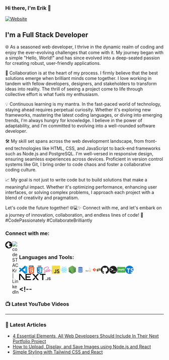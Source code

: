 ### Hi there, I'm Erik 👋

[![Website](https://img.shields.io/website?down_color=darkred&down_message=offline&label=www.erikhunter.dev&style=for-the-badge&up_color=darkgreen&up_message=online&url=https%3A%2F%2Fwww.erikhunter.dev)](https://erikhunter.dev)

## I'm a Full Stack Developer

🌐 As a seasoned web developer, I thrive in the dynamic realm of coding and enjoy the ever-evolving challenges that come with it. My journey began with a simple "Hello, World!" and has since evolved into a deep-seated passion for creating robust, user-friendly applications.

🤝 Collaboration is at the heart of my process. I firmly believe that the best solutions emerge when brilliant minds come together. I love working in tandem with fellow developers, designers, and stakeholders to transform ideas into reality. The thrill of seeing a project come to life through collective effort is what fuels my enthusiasm.

💡 Continuous learning is my mantra. In the fast-paced world of technology, staying ahead requires perpetual curiosity. Whether it's exploring new frameworks, mastering the latest coding languages, or diving into emerging trends, I'm always hungry for knowledge. I believe in the power of adaptability, and I'm committed to evolving into a well-rounded software developer.

🛠️ My skill set spans across the web development landscape, from front-end technologies like HTML, CSS, and JavaScript to back-end frameworks such as Node.js and PostgreSQL. I'm well-versed in responsive design, ensuring seamless experiences across devices. Proficient in version control systems like Git, I bring order to code chaos and foster a collaborative coding culture.

📈 My goal is not just to write code but to build solutions that make a meaningful impact. Whether it's optimizing performance, enhancing user interfaces, or solving complex problems, I approach each project with a blend of creativity and pragmatism.

Let's code the future together! 🌐💻✨ Connect with me, and let's embark on a journey of innovation, collaboration, and endless lines of code! 🚀 #CodePassionately #CollaborateBrilliantly

### Connect with me:

[<img align="left" alt="codeSTACKr.com" width="22px" src="https://raw.githubusercontent.com/iconic/open-iconic/master/svg/globe.svg" />][website]
[<img align="left" alt="codeSTACKr | LinkedIn" width="22px" src="https://cdn.jsdelivr.net/npm/simple-icons@v3/icons/linkedin.svg" />][linkedin]

<br />

### Languages and Tools:

[<img align="left" alt="Visual Studio Code" width="26px" src="https://raw.githubusercontent.com/github/explore/80688e429a7d4ef2fca1e82350fe8e3517d3494d/topics/visual-studio-code/visual-studio-code.png" />][webdevplaylist]
[<img align="left" alt="HTML5" width="26px" src="https://raw.githubusercontent.com/github/explore/80688e429a7d4ef2fca1e82350fe8e3517d3494d/topics/html/html.png" />][webdevplaylist]
[<img align="left" alt="CSS3" width="26px" src="https://raw.githubusercontent.com/github/explore/80688e429a7d4ef2fca1e82350fe8e3517d3494d/topics/css/css.png" />][cssplaylist]
[<img align="left" alt="Sass" width="26px" src="https://raw.githubusercontent.com/github/explore/80688e429a7d4ef2fca1e82350fe8e3517d3494d/topics/sass/sass.png" />][cssplaylist]
[<img align="left" alt="JavaScript" width="26px" src="https://raw.githubusercontent.com/github/explore/80688e429a7d4ef2fca1e82350fe8e3517d3494d/topics/javascript/javascript.png" />][jsplaylist]
[<img align="left" alt="React" width="26px" src="https://raw.githubusercontent.com/github/explore/80688e429a7d4ef2fca1e82350fe8e3517d3494d/topics/react/react.png" />][reactplaylist]
[<img align="left" alt="Node.js" width="26px" src="https://raw.githubusercontent.com/github/explore/80688e429a7d4ef2fca1e82350fe8e3517d3494d/topics/nodejs/nodejs.png" />][webdevplaylist]
[<img align="left" alt="SQL" width="26px" src="https://raw.githubusercontent.com/github/explore/80688e429a7d4ef2fca1e82350fe8e3517d3494d/topics/sql/sql.png" />][webdevplaylist]
[<img align="left" alt="MySQL" width="26px" src="https://raw.githubusercontent.com/github/explore/80688e429a7d4ef2fca1e82350fe8e3517d3494d/topics/mysql/mysql.png" />][webdevplaylist]
[<img align="left" alt="Git" width="26px" src="https://raw.githubusercontent.com/github/explore/80688e429a7d4ef2fca1e82350fe8e3517d3494d/topics/git/git.png" />][webdevplaylist]
[<img align="left" alt="GitHub" width="26px" src="https://raw.githubusercontent.com/github/explore/78df643247d429f6cc873026c0622819ad797942/topics/github/github.png" />][webdevplaylist]
[<img align="left" alt="Terminal" width="26px" src="https://raw.githubusercontent.com/github/explore/80688e429a7d4ef2fca1e82350fe8e3517d3494d/topics/terminal/terminal.png" />][webdevplaylist]
[<img align="left" alt="Shopify" width="26px" src="photos\shopify (1).png" />][webdevplaylist]
[<img align="left" alt="Typescript" width="26px" src="photos\typescript.png" />][webdevplaylist]
[<img align="left" alt="Typescript" width="100px" src="photos\nextjs-icon.png" />][webdevplaylist]
<br />
<br />

## <!--

### 📺 Latest YouTube Videos

<!-- YOUTUBE:START -->

<!-- - [How To List &amp; Reveal An ENTIRE NFT Collection &lpar;10,000+&rpar; Without Coding Knowledge on OpenSea](https://www.youtube.com/watch?v=Iy1n_LxUwZs)

- [STACKr News Weekly: Quit Google, GoLang Course, Rewind 2021: Coding Edition](https://www.youtube.com/watch?v=KBSRZh8HQ4M)
- [Visual Studio Code 2022 | Web Dev Setup | Top Extensions, Themes, Settings, Tips &amp; Tricks](https://www.youtube.com/watch?v=fJEbVCrEMSE)
- [STACKr News Weekly: 2022 Web Dev Roadmap 🛣, Sabotaging your career? 🐱‍👤, It&#39;s ok to take a break 🏖](https://www.youtube.com/watch?v=zrEKyscb15A)
- [NEW!! Web Developer Roadmap 2022 | Ultimate Guide To Starting A Career In Web Development](https://www.youtube.com/watch?v=7uJGjbkp0-U)


➡️ [more videos...](https://youtube.com/codestackr)
-->

---

### 📕 Latest Articles

<!-- BLOG-POST-LIST:START -->

- [4 Essential Elements, All Web Developers Should Include In Their Next Portfolio Project](https://www.linkedin.com/pulse/4-essential-elements-all-web-developers-should-include-erik-hunter/?trackingId=XcUBMeijTuS1ROAOYrFVrQ%3D%3D)
- [How to Upload, Display, and Save Images using Node.js and React](https://codebuff.hashnode.dev/how-to-upload-display-and-save-images-using-nodejs-and-react)
- [Simple Styling with Tailwind CSS and React](https://codebuff.hashnode.dev/simple-styling-with-tailwind-css-and-react)

<!--- [Microinteractions: Password Validation Animation](https://dev.to/codestackr/microinteractions-password-validation-animation-5629)
- [Notion + YouTube - A Powerful Combination for Productivity](https://dev.to/codestackr/notion-youtube-a-powerful-combination-for-productivity-1def)
- [Regular Expressions &lpar;RegEx&rpar; Crash Course](https://dev.to/codestackr/regular-expressions-regex-crash-course-248n)
- [Emmet Part 2 - Advanced](https://dev.to/codestackr/emmet-part-2-advanced-4c65)
<!-- BLOG-POST-LIST:END -->

<!--➡️ [more blog posts...](https://codestackr.com)
-->

[website]: https://erikhunter.dev
[linkedin]: https://www.linkedin.com/in/erik-hunter
[webdevplaylist]: https://www.youtube.com/playlist?list=PLkwxH9e_vrAJ0WbEsFA9W3I1W-g_BTsbt
[jsplaylist]: https://www.youtube.com/playlist?list=PLkwxH9e_vrALRJKu7wfXby3MKeflhTu6B
[cssplaylist]: https://www.youtube.com/playlist?list=PLkwxH9e_vrALSdvZuEh6gqQdmDoDIoqz4
[reactplaylist]: https://www.youtube.com/playlist?list=PLkwxH9e_vrAK4TdffpxKY3QGyHCpxFcQ0
